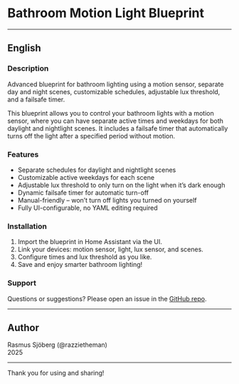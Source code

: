 # Bathroom Motion Light Blueprint

---
## English

### Description  
Advanced blueprint for bathroom lighting using a motion sensor, separate day and night scenes, customizable schedules, adjustable lux threshold, and a failsafe timer.

This blueprint allows you to control your bathroom lights with a motion sensor, where you can have separate active times and weekdays for both daylight and nightlight scenes. It includes a failsafe timer that automatically turns off the light after a specified period without motion.

### Features  
- Separate schedules for daylight and nightlight scenes  
- Customizable active weekdays for each scene  
- Adjustable lux threshold to only turn on the light when it’s dark enough  
- Dynamic failsafe timer for automatic turn-off  
- Manual-friendly – won’t turn off lights you turned on yourself  
- Fully UI-configurable, no YAML editing required  

### Installation  
1. Import the blueprint in Home Assistant via the UI.  
2. Link your devices: motion sensor, light, lux sensor, and scenes.  
3. Configure times and lux threshold as you like.  
4. Save and enjoy smarter bathroom lighting!

### Support  
Questions or suggestions? Please open an issue in the [GitHub repo](https://github.com/razzietheman/badrum-tand-slack-blueprint).

---

## Author  
Rasmus Sjöberg (@razzietheman)  
2025

---

Thank you for using and sharing!  
